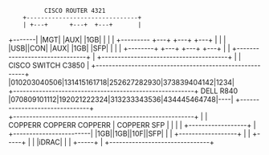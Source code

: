               CISCO ROUTER 4321
        +-------------------------------+
        | +---+      +---+  +---+       |
+-------| |MGT|      |AUX|  |1GB|       |
|       | +--------- +---+  +---+ +---+ |
|       | |USB||CON| |AUX|  |1GB| |SFP| |
|       | +--------+ +---+  +---+ +---+ |
|       +-------------------------------+
|
+---------------------------------------+
                                        |
                                        |
                CISCO SWITCH C3850      |
+--------------------------------------------------------+                                                        
|010203040506|131415161718|252627282930|373839404142|1234|                                                          
+--------------------------------------------------------+        DELL R840                                                         
|070809101112|192021222324|313233343536|434445464748|----|        +-------------------------------+                                                
+--------------------------------------------------------+        |                               |                                                          
COPPERR       COPPERR      COPPERR       | COPPERR    SFP         |                               |
                                         |                        | +------------------+          |
                                         +------------------------| |1GB||1GB||10F||SFP|          |
                                                                  | +------------------+          |
                                                                  | +-----+                       |
                                                                  | |iDRAC|                       |
                                                                  | +-----+                       |
                                                                  +-------------------------------+
